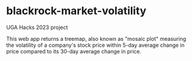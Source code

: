 # blackrock-market-volatility

UGA Hacks 2023 project

This web app returns a treemap, also known as "mosaic plot" measuring the volatility of a company's stock price within 5-day average change in price compared to its 30-day average change in price.